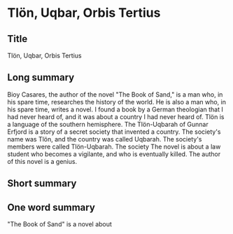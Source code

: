 # Tlön, Uqbar, Orbis Tertius

## Title
Tlön, Uqbar, Orbis Tertius

## Long summary
Bioy Casares, the author of the novel "The Book of Sand," is a man who, in his spare time, researches the history of the world. He is also a man who, in his spare time, writes a novel.   I found a book by a German theologian that I had never heard of, and it was about a country I had never heard of.     Tlön is a language of the southern hemisphere.        The Tlön-Uqbarah of Gunnar Erfjord is a story of a secret society that invented a country. The society's name was Tlön, and the country was called Uqbarah. The society's members were called Tlön-Uqbarah. The society       The novel is about a law student who becomes a vigilante, and who is eventually killed.    The author of this novel is a genius.

## Short summary


## One word summary
"The Book of Sand" is a novel about
